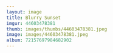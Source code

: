 ```yaml
---
layout: image
title: Blurry Sunset
imgur: 44603478381
thumb: images/thumbs/44603478381.jpeg
image: images/44603478381.jpeg
album: 72157697984682902
---
```


